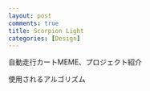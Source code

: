 ```yaml
---
layout: post
comments: true
title: Scorpion Light
categories: [Design]
---
```


自動走行カートMEME、プロジェクト紹介

使用されるアルゴリズム
